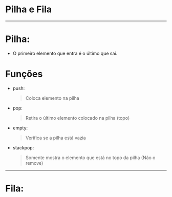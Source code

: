 # Pilha e Fila
---
# Pilha:
- O primeiro elemento que entra é o último que sai.

# Funções
- push:
    > Coloca elemento na pilha
- pop:
    > Retira o último elemento colocado na pilha (topo)
- empty:
    > Verifica se a pilha está vazia
- stackpop:
    > Somente mostra o elemento que está no topo da pilha (Não o remove)    
---
# Fila:

